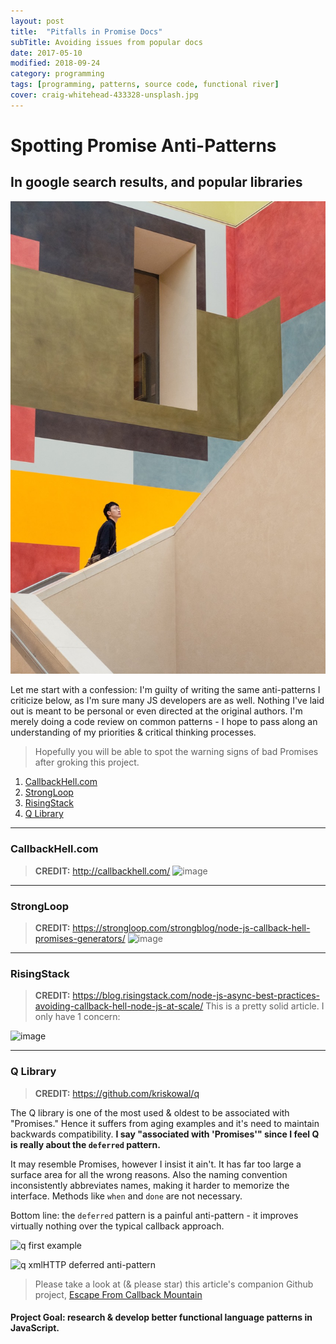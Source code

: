 ```yaml
---
layout: post
title:  "Pitfalls in Promise Docs"
subTitle: Avoiding issues from popular docs
date: 2017-05-10
modified: 2018-09-24
category: programming
tags: [programming, patterns, source code, functional river]
cover: craig-whitehead-433328-unsplash.jpg
---
```


# Spotting Promise Anti-Patterns

## In google search results, and popular libraries

![craig-whitehead-433328-unsplash.jpg](craig-whitehead-433328-unsplash.jpg)

Let me start with a confession: I'm guilty of writing the same anti-patterns I criticize below, as I'm sure many JS developers are as well. Nothing I've laid out is meant to be personal or even directed at the original authors. I'm merely doing a code review on common patterns - I hope to pass along an understanding of my priorities & critical thinking processes.

> Hopefully you will be able to spot the warning signs of bad Promises after groking this project.

1. [CallbackHell.com](#callbackhellcom)
1. [StrongLoop](#strongloop)
1. [RisingStack](#risingstack)
1. [Q Library](#qlibrary)

--------------------------
### CallbackHell.com
> **CREDIT:** http://callbackhell.com/
![image](https://cloud.githubusercontent.com/assets/397632/25830910/97f8394c-341d-11e7-8eb3-46a13a085b83.png)

----------------------
### StrongLoop
> **CREDIT:** https://strongloop.com/strongblog/node-js-callback-hell-promises-generators/
![image](https://cloud.githubusercontent.com/assets/397632/25831443/5dbb15fc-3421-11e7-96d6-0e37bdaafc1c.png)


----------------
### RisingStack
> **CREDIT:** https://blog.risingstack.com/node-js-async-best-practices-avoiding-callback-hell-node-js-at-scale/
This is a pretty solid article. I only have 1 concern:

![image](https://cloud.githubusercontent.com/assets/397632/25830851/2eea5548-341d-11e7-946d-05f4cfc692d5.png)

------------------------
### Q Library
> **CREDIT:** https://github.com/kriskowal/q

The Q library is one of the most used & oldest to be associated with "Promises." Hence it suffers from aging examples and it's need to maintain backwards compatibility.
**I say "associated with 'Promises'" since I feel Q is really about the `deferred` pattern.**

It may resemble Promises, however I insist it ain't. It has far too large a surface area for all the wrong reasons. Also the naming convention inconsistently abbreviates names, making it harder to memorize the interface. Methods like `when` and `done` are not necessary.

Bottom line: the `deferred` pattern is a painful anti-pattern - it improves virtually nothing over the typical callback approach.

![q first example](https://cloud.githubusercontent.com/assets/397632/25921328/3dd1bbf2-3592-11e7-91db-ec90f7044f9d.png)

![q xmlHTTP deferred anti-pattern](https://cloud.githubusercontent.com/assets/397632/25920616/c7d807fa-358f-11e7-98c7-d77781672656.png)


> Please take a look at (& please star) this article's companion Github project, [Escape From Callback Mountain](https://github.com/justsml/escape-from-callback-mountain)
#### Project Goal: research & develop better functional language patterns in JavaScript.

